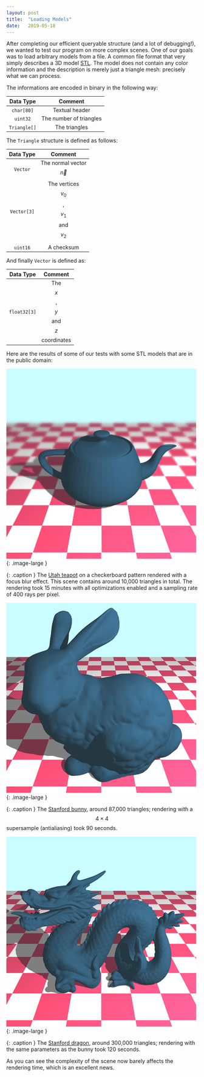 ```yaml
---
layout: post
title:  "Loading Models"
date:   2019-05-18
---
```


After completing our efficient queryable structure (and a lot of debugging!), we wanted to test our program on more complex scenes.
One of our goals was to load arbitrary models from a file.
A common file format that very simply describes a 3D model [STL](https://en.wikipedia.org/wiki/STL_(file_format)).
The model does not contain any color information and the description is merely just a triangle mesh: precisely what we can process.

The informations are encoded in binary in the following way:

| Data Type | Comment |
|:---:|:---:|
| `char[80]` | Textual header |
| `uint32` | The number of triangles |
| `Triangle[]` | The triangles |

The `Triangle` structure is defined as follows:

| Data Type | Comment |
|:---:|:---:|
| `Vector` | The normal vector $$\vec{n}$$ |
| `Vector[3]` | The vertices $$v_0$$, $$v_1$$ and $$v_2$$ |
| `uint16` | A checksum |

And finally `Vector` is defined as:

| Data Type | Comment |
|:---:|:---:|
| `float32[3]` | The $$x$$, $$y$$ and $$z$$ coordinates |

Here are the results of some of our tests with some STL models that are in the public domain:

![](/img/teapot_medium_focus.bmp){: .image-large }

{: .caption }
The [Utah teapot](https://en.wikipedia.org/wiki/Utah_teapot) on a checkerboard pattern rendered with a focus blur effect.
This scene contains around 10,000 triangles in total.
The rendering took 15 minutes with all optimizations enabled and a sampling rate of 400 rays per pixel.


![](/img/bunny_high_super.bmp){: .image-large }

{: .caption }
The [Stanford bunny](https://en.wikipedia.org/wiki/Stanford_bunny), around 87,000 triangles; rendering with a $$4 \times 4$$ supersample (antialiasing) took 90 seconds.


![](/img/dragon_high_super.bmp){: .image-large }

{: .caption }
The [Stanford dragon](https://en.wikipedia.org/wiki/Stanford_dragon), around 300,000 triangles; rendering with the same parameters as the bunny took 120 seconds.

As you can see the complexity of the scene now barely affects the rendering time, which is an excellent news.
